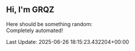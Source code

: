 ## Hi, I'm GRQZ
Here should be something random:  
Completely automated!

Last Update: 2025-06-26 18:15:23.432204+00:00
